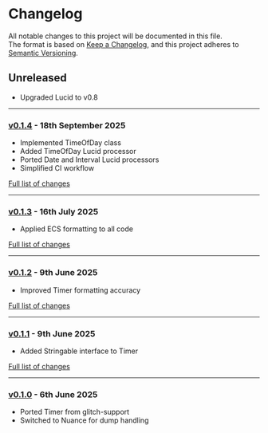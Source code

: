 # Changelog

All notable changes to this project will be documented in this file.<br>
The format is based on [Keep a Changelog](https://keepachangelog.com/en/1.0.0/),
and this project adheres to [Semantic Versioning](https://semver.org/spec/v2.0.0.html).

## Unreleased
- Upgraded Lucid to v0.8

---

### [v0.1.4](https://github.com/decodelabs/kairos/commits/v0.1.4) - 18th September 2025

- Implemented TimeOfDay class
- Added TimeOfDay Lucid processor
- Ported Date and Interval Lucid processors
- Simplified CI workflow

[Full list of changes](https://github.com/decodelabs/kairos/compare/v0.1.3...v0.1.4)

---

### [v0.1.3](https://github.com/decodelabs/kairos/commits/v0.1.3) - 16th July 2025

- Applied ECS formatting to all code

[Full list of changes](https://github.com/decodelabs/kairos/compare/v0.1.2...v0.1.3)

---

### [v0.1.2](https://github.com/decodelabs/kairos/commits/v0.1.2) - 9th June 2025

- Improved Timer formatting accuracy

[Full list of changes](https://github.com/decodelabs/kairos/compare/v0.1.1...v0.1.2)

---

### [v0.1.1](https://github.com/decodelabs/kairos/commits/v0.1.1) - 9th June 2025

- Added Stringable interface to Timer

[Full list of changes](https://github.com/decodelabs/kairos/compare/v0.1.0...v0.1.1)

---

### [v0.1.0](https://github.com/decodelabs/kairos/commits/v0.1.0) - 6th June 2025

- Ported Timer from glitch-support
- Switched to Nuance for dump handling
